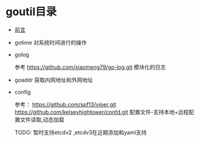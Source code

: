 # goutil目录
- [前言](preface.md)

- gotime
    对系统时间进行的操作
- golog

    参考 https://github.com/xiaomeng79/go-log.git
    模块化的日志

- goaddr
    获取内网地址和外网地址

- config

    参考：
        https://github.com/spf13/viper.git
        https://github.com/kelseyhightower/confd.git
    配置文件-支持本地+远程配置文件读取,动态加载

    TODO: 暂时支持etcdv2 ,etcdv3在近期添加和yaml支持